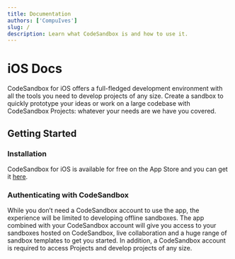 ```yaml
---
title: Documentation
authors: ['CompuIves']
slug: /
description: Learn what CodeSandbox is and how to use it.
---
```


<div style={{height:478,width:'100%',background:'var(--docs-accent-color)', borderRadius: '6px',  marginBottom: '3rem'}}>
</div>

# iOS Docs

CodeSandbox for iOS offers a full-fledged development environment with all the tools you need to develop projects of any size. Create a sandbox to quickly prototype your ideas or work on a large codebase with CodeSandbox Projects: whatever your needs are we have you covered.

## Getting Started

### Installation

CodeSandbox for iOS is available for free on the App Store and you can get it [here](https://apps.apple.com/us/app/play-js-javascript-ide/id1423330822).

### Authenticating with CodeSandbox

While you don’t need a CodeSandbox account to use the app, the experience will be limited to developing offline sandboxes. The app combined with your CodeSandbox account will give you access to your sandboxes hosted on CodeSandbox, live collaboration and a huge range of sandbox templates to get you started. In addition, a CodeSandbox account is required to access Projects and develop projects of any size.
